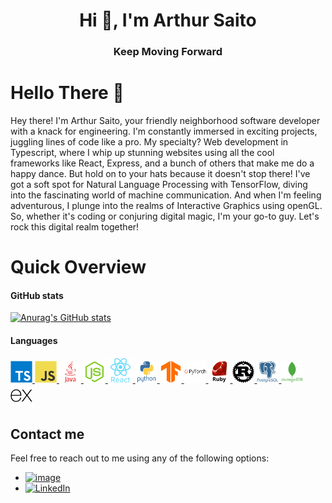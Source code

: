 <h1 align="center">Hi 👋, I'm Arthur Saito</h1>

<h3 align="center">Keep Moving Forward</h3>

# Hello There :wave:
Hey there! I'm Arthur Saito, your friendly neighborhood software developer with a knack for engineering. I'm constantly immersed in exciting projects, juggling lines of code like a pro. My specialty? Web development in Typescript, where I whip up stunning websites using all the cool frameworks like React, Express, and a bunch of others that make me do a happy dance. But hold on to your hats because it doesn't stop there! I've got a soft spot for Natural Language Processing with TensorFlow, diving into the fascinating world of machine communication. And when I'm feeling adventurous, I plunge into the realms of Interactive Graphics using openGL. So, whether it's coding or conjuring digital magic, I'm your go-to guy. Let's rock this digital realm together!

# Quick Overview

 <div>
 <h4>GitHub stats</h4>
 
 [![Anurag's GitHub stats](https://github-readme-stats.vercel.app/api?username=ArthurDotSaito&theme=dark&show_icons=true&count_private=true)](https://github.com/anuraghazra/github-readme-stats)
 <h4>Languages </h4>
 <p >
  <a href="https://www.typescriptlang.org/" target="_blank">
    <img src="https://github.com/devicons/devicon/blob/master/icons/typescript/typescript-original.svg" alt="typescript" width="35" height="35" />
  </a>
   <a href="[https://reactnative.dev](https://developer.mozilla.org/en-US/docs/Web/JavaScript)" target="_blank">
    <img src="https://raw.githubusercontent.com/devicons/devicon/master/icons/javascript/javascript-original.svg" alt="javascript" width="35" height="35" />
  </a>
  <a href="https://www.oracle.com/br/java/" target="_blank">
    <img src="https://github.com/devicons/devicon/blob/master/icons/java/java-plain-wordmark.svg" alt="java" width="35" height="35" />
  </a>
  <a href="https://nodejs.org/en/" target="_blank">
    <img src="https://raw.githubusercontent.com/devicons/devicon/master/icons/nodejs/nodejs-original.svg" alt="node" width="35" height="35" />
  </a>
  <a href="https://reactjs.org" target="_blank">
    <img src="https://raw.githubusercontent.com/devicons/devicon/master/icons/react/react-original-wordmark.svg" alt="react" width="40" height="40" />
  </a>
  <a href="https://www.python.org/" target="_blank">
    <img src="https://github.com/devicons/devicon/blob/master/icons/python/python-original-wordmark.svg" alt="python" width="35" height="35" />
  </a>
  <a href="https://www.tensorflow.org/?gclid=CjwKCAjwh4ObBhAzEiwAHzZYU7PCrasUMHS6246gEHu8i96BGAFtwCDzXJTPs96PkdAiEwvo4-etDRoCApIQAvD_BwE" target="_blank">
    <img src="https://github.com/devicons/devicon/blob/master/icons/tensorflow/tensorflow-original.svg" alt="tensorflow" width="35" height="35" />
  </a>
  <a href="https://pytorch.org/" target="_blank">
    <img src="https://github.com/devicons/devicon/blob/master/icons/pytorch/pytorch-original-wordmark.svg" alt="pytorch" width="35" height="35" />
  </a>
  <a href="https://www.ruby-lang.org/en/" target="_blank">
    <img src="https://github.com/devicons/devicon/blob/master/icons/ruby/ruby-original-wordmark.svg" alt="ruby" width="35" height="35" />
  </a>
  <a href="https://www.rust-lang.org/" target="_blank">
    <img src="https://github.com/devicons/devicon/blob/master/icons/rust/rust-plain.svg" alt="rust" width="35" height="35" />
  </a>
  <a href="https://www.postgresql.org/" target="_blank">
    <img src="https://github.com/devicons/devicon/blob/master/icons/postgresql/postgresql-plain-wordmark.svg" alt="postgrees" width="35" height="35" />
  </a>
   <a href="https://www.mongodb.com/" target="_blank">
    <img src="https://github.com/devicons/devicon/blob/master/icons/mongodb/mongodb-plain-wordmark.svg" alt="mongodb" width="35" height="35" />
  </a>
    <a href="https://expressjs.com/" target="_blank">
    <img src="https://github.com/devicons/devicon/blob/master/icons/express/express-original.svg" alt="express" width="35" height="35" />
  </a>
  
 </p>
  
</div>

## Contact me

Feel free to reach out to me using any of the following options:

- [![image](https://img.shields.io/badge/Microsoft_Outlook-0078D4?style=for-the-badge&logo=microsoft-outlook&logoColor=white)](mailto:arthur-saito@outlook.com)
- [![LinkedIn](https://img.shields.io/badge/-LinkedIn-blue?style=for-the-badge&logo=linkedin)](https://www.linkedin.com/in/arthur-saito-398488120/)

<!---
ArthurDotSaito/ArthurDotSaito is a ✨ special ✨ repository because its `README.md` (this file) appears on your GitHub profile.
You can click the Preview link to take a look at your changes.
--->


